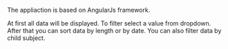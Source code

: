     
The appliaction is based on AngularJs framework.

At first all data will be displayed. To filter select a value from dropdown. 
After that you can sort data by length or by date.
You can also filter data by child subject.
